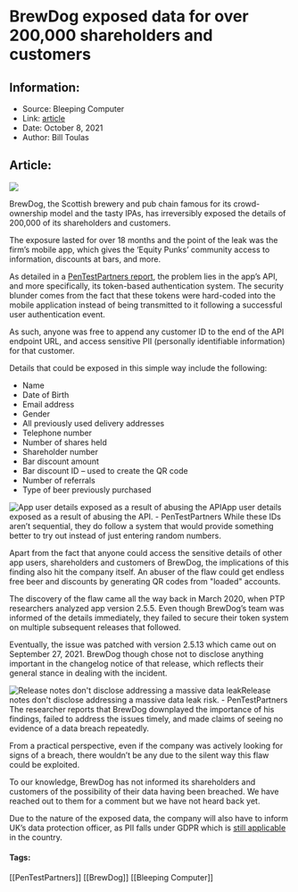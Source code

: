 # BrewDog exposed data for over 200,000 shareholders and customers
### 

## Information:
+ Source: Bleeping Computer
+ Link: [article](https://www.bleepingcomputer.com/news/security/brewdog-exposed-data-for-over-200-000-shareholders-and-customers/)
+ Date: October 8, 2021
+ Author: Bill Toulas


## Article:
![](https://www.bleepstatic.com/content/hl-images/2021/10/08/BrewDog_headpic.jpg?rand=2143086897)


BrewDog, the Scottish brewery and pub chain famous for its crowd-ownership model and the tasty IPAs, has irreversibly exposed the details of 200,000 of its shareholders and customers. 


The exposure lasted for over 18 months and the point of the leak was the firm’s mobile app, which gives the ‘Equity Punks’ community access to information, discounts at bars, and more. 


As detailed in a [PenTestPartners report](https://www.pentestpartners.com/security-blog/free-brewdog-beer-with-a-side-order-of-shareholder-pii/), the problem lies in the app’s API, and more specifically, its token-based authentication system. The security blunder comes from the fact that these tokens were hard-coded into the mobile application instead of being transmitted to it following a successful user authentication event. 


As such, anyone was free to append any customer ID to the end of the API endpoint URL, and access sensitive PII (personally identifiable information) for that customer. 


Details that could be exposed in this simple way include the following: 


* Name
* Date of Birth
* Email address
* Gender
* All previously used delivery addresses
* Telephone number
* Number of shares held
* Shareholder number
* Bar discount amount
* Bar discount ID – used to create the QR code
* Number of referrals
* Type of beer previously purchased



![App user details exposed as a result of abusing the API](https://www.bleepstatic.com/images/news/u/1220909/Code%20and%20Details/response.jpg)App user details exposed as a result of abusing the API. - PenTestPartners
While these IDs aren’t sequential, they do follow a system that would provide something better to try out instead of just entering random numbers. 


Apart from the fact that anyone could access the sensitive details of other app users, shareholders and customers of BrewDog, the implications of this finding also hit the company itself. An abuser of the flaw could get endless free beer and discounts by generating QR codes from "loaded" accounts. 


The discovery of the flaw came all the way back in March 2020, when PTP researchers analyzed app version 2.5.5. Even though BrewDog’s team was informed of the details immediately, they failed to secure their token system on multiple subsequent releases that followed. 


Eventually, the issue was patched with version 2.5.13 which came out on September 27, 2021. BrewDog though chose not to disclose anything important in the changelog notice of that release, which reflects their general stance in dealing with the incident. 



![Release notes don't disclose addressing a massive data leak](https://www.bleepstatic.com/images/news/u/1220909/Code%20and%20Details/app%20notice.jpg)Release notes don't disclose addressing a massive data leak risk. - PenTestPartners
The researcher reports that BrewDog downplayed the importance of his findings, failed to address the issues timely, and made claims of seeing no evidence of a data breach repeatedly. 


From a practical perspective, even if the company was actively looking for signs of a breach, there wouldn’t be any due to the silent way this flaw could be exploited. 


To our knowledge, BrewDog has not informed its shareholders and customers of the possibility of their data having been breached. We have reached out to them for a comment but we have not heard back yet. 


Due to the nature of the exposed data, the company will also have to inform UK’s data protection officer, as PII falls under GDPR which is [still applicable](https://ico.org.uk/for-organisations/dp-at-the-end-of-the-transition-period/data-protection-and-the-eu-in-detail/the-uk-gdpr/) in the country.




#### Tags:
[[PenTestPartners]] [[BrewDog]] [[Bleeping Computer]]
